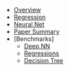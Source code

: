 <!-- docs/_sidebar.md -->

* [Overview](/)
* [Regression](./Regression.md)
* [Neural Net](./Neural-Net.md)
* [Paper Summary](./paper.md)
* [Benchmarks]
    * [Deep NN](./benchmarks/DeepNN_2208_1.html)
    * [Regressions](./benchmarks/Regression_Pred.html)
    * [Decision Tree](./benchmarks/DecisionTree_Pred.html)